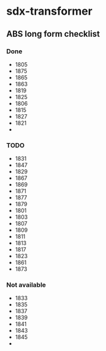 # sdx-transformer

## ABS long form checklist

### Done

- 1805
- 1875
- 1865
- 1863
- 1819
- 1825
- 1806
- 1815
- 1827
- 1821
- 
### TODO

- 1831
- 1847
- 1829
- 1867
- 1869
- 1871
- 1877
- 1879
- 1801
- 1803
- 1807
- 1809
- 1811
- 1813
- 1817
- 1823
- 1861
- 1873

### Not available

- 1833
- 1835
- 1837
- 1839
- 1841
- 1843
- 1845
- 